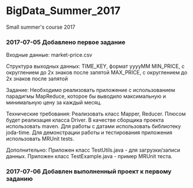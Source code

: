 # BigData_Summer_2017
Small summer's course 2017


### 2017-07-05 Добавлено первое задание

Входные данные:
market-price.csv

Структура выходных данных:
TIME_KEY, формат yyyyMM
MIN_PRICE, с округлением до 2х знаков после запятой
MAX_PRICE, с округлением до 2х знаков после запятой

Задание:
Необходимо реализовать приложение с использованием парадигмы MapReduce, которое бы
выводило максимальную и минимальную цену за каждый месяц.

Технические требования:
Реализовать класс Mapper, Reducer. Плюсом будет реализация класса Driver.
В качестве сборщика проекта использовать maven.
Для работы с датами использовать библиотеку joda-time.
Для демонстрации работы и тестирования приложения использовать MRUnit tests.

Дополнительно:
Приложен класс TestUtils.java - для загрузки/записи данных.
Приложен класс TestExample.java - пример MRUnit теста.

### 2017-07-06 Добавлен выполненный проект к первому заданию
